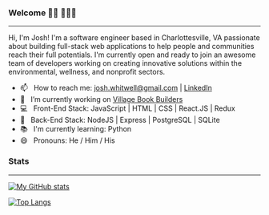 ### Welcome 👋🏼 🧑🏼‍💻
_______________________________________________________________________________________________________________________

  Hi, I'm Josh! I'm a software engineer based in Charlottesville, VA passionate about building full-stack web applications to help people and communities reach their full potentials. 
  I'm currently open and ready to join an awesome team of developers working on creating innovative solutions within the environmental, wellness, and nonprofit sectors.

- 📫 &nbsp; How to reach me: josh.whitwell@gmail.com | [LinkedIn](https://www.linkedin.com/in/joshuawhitwell/)
- 🔭 &nbsp; I’m currently working on [Village Book Builders](https://github.com/Lambda-School-Labs/village-book-builders-fe-b)
- 💻 &nbsp; Front-End Stack: JavaScript | HTML | CSS | React.JS | Redux
- 📡 &nbsp; Back-End Stack: NodeJS | Express | PostgreSQL | SQLite
- 📚 &nbsp; I'm currently learning: Python 
- 😄 &nbsp; Pronouns: He / Him / His

### Stats 
_______________________________________________________________________________________________________________________

[![My GitHub stats](https://github-readme-stats.vercel.app/api?username=joshwhitwell&hide=stars,issues&show_icons=true)](https://github.com/anuraghazra/github-readme-stats)

[![Top Langs](https://github-readme-stats.vercel.app/api/top-langs/?username=joshwhitwell&hide=ruby,less&layout=compact)](https://github.com/anuraghazra/github-readme-stats)


